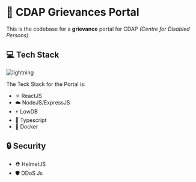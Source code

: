 # :school: CDAP Grievances Portal

This is the codebase for a **grievance** portal for CDAP _(Centre for Disabled Persons)_

## :computer: Tech Stack

<img src="https://i.ibb.co/9NyCxJ0/lightning.png" alt="lightning"/>

The Teck Stack for the Portal is:

- :atom_symbol: ReactJS
- :cloud: NodeJS/ExpressJS
- :zap: LowDB
- :scroll: Typescript
- :whale: Docker

## :lock: Security

- :rescue_worker_helmet: HelmetJS
- :shield: DDoS Js
